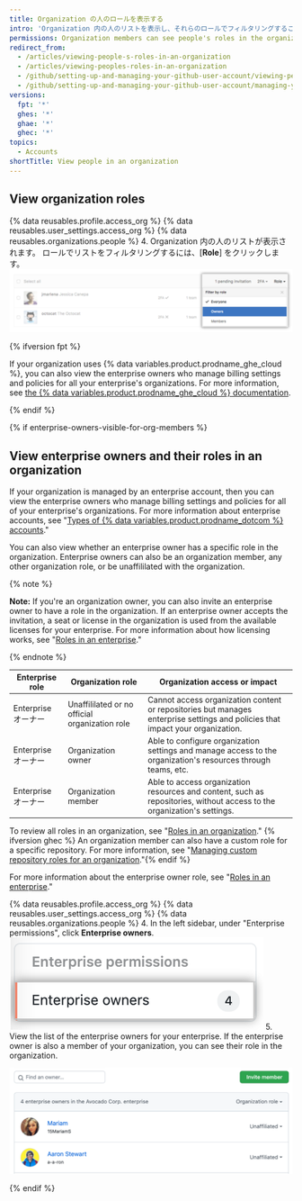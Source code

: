 ```yaml
---
title: Organization の人のロールを表示する
intro: 'Organization 内の人のリストを表示し、それらのロールでフィルタリングすることができます。 For more information on organization roles, see "[Roles in an organization](/organizations/managing-peoples-access-to-your-organization-with-roles/roles-in-an-organization)."'
permissions: Organization members can see people's roles in the organization.
redirect_from:
  - /articles/viewing-people-s-roles-in-an-organization
  - /articles/viewing-peoples-roles-in-an-organization
  - /github/setting-up-and-managing-your-github-user-account/viewing-peoples-roles-in-an-organization
  - /github/setting-up-and-managing-your-github-user-account/managing-your-membership-in-organizations/viewing-peoples-roles-in-an-organization
versions:
  fpt: '*'
  ghes: '*'
  ghae: '*'
  ghec: '*'
topics:
  - Accounts
shortTitle: View people in an organization
---
```


## View organization roles

{% data reusables.profile.access_org %}
{% data reusables.user_settings.access_org %}
{% data reusables.organizations.people %}
4. Organization 内の人のリストが表示されます。 ロールでリストをフィルタリングするには、[**Role**] をクリックします。 ![click-role](/assets/images/help/organizations/view-list-of-people-in-org-by-role.png)

{% ifversion fpt %}

If your organization uses {% data variables.product.prodname_ghe_cloud %}, you can also view the enterprise owners who manage billing settings and policies for all your enterprise's organizations. For more information, see [the {% data variables.product.prodname_ghe_cloud %} documentation](/enterprise-cloud@latest/account-and-profile/setting-up-and-managing-your-github-user-account/managing-your-membership-in-organizations/viewing-peoples-roles-in-an-organization#view-enterprise-owners-and-their-roles-in-an-organization).

{% endif %}

{% if enterprise-owners-visible-for-org-members %}
## View enterprise owners and their roles in an organization

If your organization is managed by an enterprise account, then you can view the enterprise owners who manage billing settings and policies for all of your enterprise's organizations. For more information about enterprise accounts, see "[Types of {% data variables.product.prodname_dotcom %} accounts](/get-started/learning-about-github/types-of-github-accounts)."

You can also view whether an enterprise owner has a specific role in the organization. Enterprise owners can also be an organization member, any other organization role, or be unaffililated with the organization.

{% note %}

**Note:** If you're an organization owner, you can also invite an enterprise owner to have a role in the organization. If an enterprise owner accepts the invitation, a seat or license in the organization is used from the available licenses for your enterprise. For more information about how licensing works, see "[Roles in an enterprise](/admin/user-management/managing-users-in-your-enterprise/roles-in-an-enterprise#enterprise-owner)."

{% endnote %}

| **Enterprise role** | **Organization role**                          | **Organization access or impact**                                                                                              |
| ------------------- | ---------------------------------------------- | ------------------------------------------------------------------------------------------------------------------------------ |
| Enterprise オーナー     | Unaffililated or no official organization role | Cannot access organization content or repositories but manages enterprise settings and policies that impact your organization. |
| Enterprise オーナー     | Organization owner                             | Able to configure organization settings and manage access to the organization's resources through teams, etc.                  |
| Enterprise オーナー     | Organization member                            | Able to access organization resources and content, such as repositories, without access to the organization's settings.        |

To review all roles in an organization, see "[Roles in an organization](/organizations/managing-peoples-access-to-your-organization-with-roles/roles-in-an-organization)." {% ifversion ghec %} An organization member can also have a custom role for a specific repository. For more information, see "[Managing custom repository roles for an organization](/organizations/managing-peoples-access-to-your-organization-with-roles/managing-custom-repository-roles-for-an-organization)."{% endif %}

For more information about the enterprise owner role, see "[Roles in an enterprise](/admin/user-management/managing-users-in-your-enterprise/roles-in-an-enterprise#enterprise-owner)."

{% data reusables.profile.access_org %}
{% data reusables.user_settings.access_org %}
{% data reusables.organizations.people %}
4. In the left sidebar, under "Enterprise permissions", click **Enterprise owners**. ![Screenshot of "Enterprise owners" option in sidebar menu](/assets/images/help/organizations/enterprise-owners-sidebar.png)
5. View the list of the enterprise owners for your enterprise. If the enterprise owner is also a member of your organization, you can see their role in the organization.

  ![Screenshot of list of Enterprise owners and their role in the organization](/assets/images/help/organizations/enterprise-owners-list-on-org-page.png)

{% endif %}
